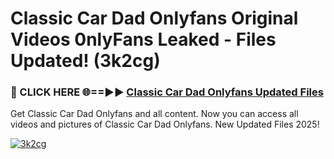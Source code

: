 # Classic Car Dad Onlyfans Original Videos 0nlyFans Leaked - Files Updated! (3k2cg)

<h3>🔴 CLICK HERE 🌐==►► <a href="https://tinyurl.com/2wckxsce" rel="nofollow">Classic Car Dad Onlyfans Updated Files</a></h3>

Get Classic Car Dad Onlyfans and all content. Now you can access all videos and pictures of Classic Car Dad Onlyfans. New Updated Files 2025!

[![3k2cg](https://i.imgur.com/AFduVYN.gif)](https://tinyurl.com/2wckxsce)
